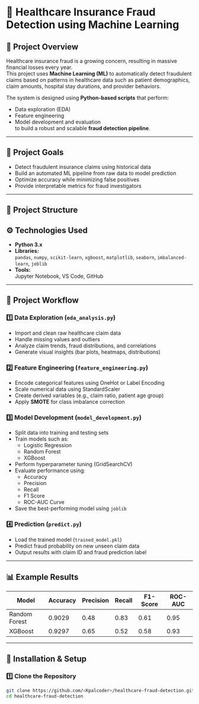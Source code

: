 # 🏥 Healthcare Insurance Fraud Detection using Machine Learning

## 📘 Project Overview
Healthcare insurance fraud is a growing concern, resulting in massive financial losses every year.  
This project uses **Machine Learning (ML)** to automatically detect fraudulent claims based on patterns in healthcare data such as patient demographics, claim amounts, hospital stay durations, and provider behaviors.

The system is designed using **Python-based scripts** that perform:
- Data exploration (EDA)
- Feature engineering
- Model development and evaluation  
to build a robust and scalable **fraud detection pipeline**.

---

## 🎯 Project Goals
- Detect fraudulent insurance claims using historical data  
- Build an automated ML pipeline from raw data to model prediction  
- Optimize accuracy while minimizing false positives  
- Provide interpretable metrics for fraud investigators  

---

## 📂 Project Structure

## ⚙️ Technologies Used
- **Python 3.x**
- **Libraries:**  
  `pandas`, `numpy`, `scikit-learn`, `xgboost`, `matplotlib`, `seaborn`, `imbalanced-learn`, `joblib`
- **Tools:**  
  Jupyter Notebook, VS Code, GitHub  

---

## 🧠 Project Workflow

### 1️⃣ Data Exploration (`eda_analysis.py`)
- Import and clean raw healthcare claim data  
- Handle missing values and outliers  
- Analyze claim trends, fraud distributions, and correlations  
- Generate visual insights (bar plots, heatmaps, distributions)

### 2️⃣ Feature Engineering (`feature_engineering.py`)
- Encode categorical features using OneHot or Label Encoding  
- Scale numerical data using StandardScaler  
- Create derived variables (e.g., claim ratio, patient age group)  
- Apply **SMOTE** for class imbalance correction  

### 3️⃣ Model Development (`model_development.py`)
- Split data into training and testing sets  
- Train models such as:
  - Logistic Regression  
  - Random Forest  
  - XGBoost  
- Perform hyperparameter tuning (GridSearchCV)  
- Evaluate performance using:
  - Accuracy
  - Precision
  - Recall
  - F1 Score
  - ROC-AUC Curve  
- Save the best-performing model using `joblib`  

### 4️⃣ Prediction (`predict.py`)
- Load the trained model (`trained_model.pkl`)
- Predict fraud probability on new unseen claim data
- Output results with claim ID and fraud prediction label  

---

## 📊 Example Results
| Model              | Accuracy | Precision | Recall | F1-Score | ROC-AUC |
|--------------------|-----------|------------|---------|-----------|----------|
| Random Forest      | 0.9029     | 0.48       | 0.83    | 0.61      | 0.95     |
| XGBoost            | 0.9297      | 0.65       | 0.52    | 0.58      | 0.93     |


---

## 🔧 Installation & Setup

### 1️⃣ Clone the Repository
```bash
git clone https://github.com/<Kpalcoder>/healthcare-fraud-detection.git
cd healthcare-fraud-detection

